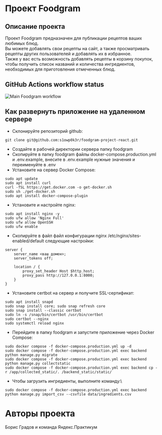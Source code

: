 # Проект Foodgram
## Описание проекта
Проект Foodgram предназначен для публикации рецептов ваших любимых блюд.\
Вы можете добавлять свои рецепты на сайт,
а также просматривать рецепты других пользователей и добавлять их в избранное.\
Также у вас есть возможность добавлять рецепты в корзину покупок,
чтобы получить список названий и количества ингредиентов, необходимых
для приготовления отмеченных блюд.
## GitHub Actions workflow status
![Main Foodgram workflow](https://github.com/s1owp0k3r/foodgram-project-react/actions/workflows/main.yml/badge.svg)
## Как развернуть приложение на удаленном сервере
- Склонируйте репозиторий github:
```
git clone git@github.com:s1owp0k3r/foodgram-project-react.git
```
- Создайте в рабочей директории сервера папку foodgram
- Скопируйте в папку foodgram файлы docker-compose.production.yml
и .env.example, внесите в .env.example нужные значения и переименуйте в .env
- Установите на сервер Docker Compose:
```
sudo apt update
sudo apt install curl
curl -fSL https://get.docker.com -o get-docker.sh
sudo sh ./get-docker.sh
sudo apt install docker-compose-plugin
```
- Установите и настройте nginx:
```
sudo apt install nginx -y
sudo ufw allow 'Nginx Full'
sudo ufw allow OpenSSH
sudo ufw enable
```
- Скопируйте в файл файл конфигурации nginx /etc/nginx/sites-enabled/default
следующие настройки:
```
server {
    server_name <ваш домен>;
    server_tokens off;

    location / {
        proxy_set_header Host $http_host;
        proxy_pass http://127.0.0.1:8000;
    }
}
```
- Установите certbot на сервер и получите SSL-сертификат:
```
sudo apt install snapd
sudo snap install core; sudo snap refresh core
sudo snap install --classic certbot
sudo ln -s /snap/bin/certbot /usr/bin/certbot
sudo certbot --nginx
sudo systemctl reload nginx
```
- Перейдите в папку foodgram и запустите приложение через Docker Compose:
```
sudo docker compose -f docker-compose.production.yml up -d
sudo docker compose -f docker-compose.production.yml exec backend python manage.py migrate
sudo docker compose -f docker-compose.production.yml exec backend python manage.py collectstatic
sudo docker compose -f docker-compose.production.yml exec backend cp -r /app/collected_static/. /backend_static/static/
```
- Чтобы загрузить ингредиенты, выполните команду:\
```
sudo docker compose -f docker-compose.production.yml exec backend python manage.py import_csv --csvfile data/ingredients.csv
```
# Авторы проекта
Борис Градов и команда Яндекс.Практикум